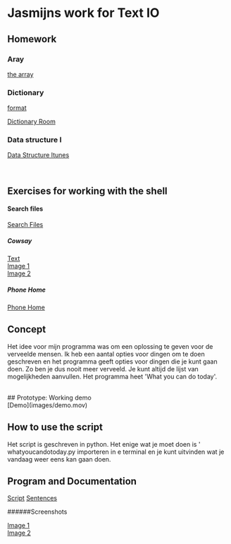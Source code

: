 # Jasmijns work for Text IO

## Homework 
### Aray 
[the array](lists/arraycourses)

### Dictionary 
[format](lists/formatroom.py)

[Dictionary Room](lists/room_file.py)

### Data structure I 
[Data Structure Itunes](lists/itunes.pv)

<br>

## Exercises for working with the shell

#### Search files
[Search Files](lists/searchfiles.rtf)
##### Cowsay 
[Text](cowsay.rtf)<br>
[Image 1](images/im3.pmg)<br>
[Image 2](images/im4.png)

##### Phone Home
[Phone Home](lists/phonehome.rtf)
<br>
## Concept
Het idee voor mijn programma was om een oplossing te geven voor de verveelde mensen. Ik heb een aantal opties voor dingen om te doen geschreven en het programma geeft opties voor dingen die je kunt gaan doen. Zo ben je dus nooit meer verveeld. Je kunt altijd de lijst van mogelijkheden aanvullen. Het programma heet 'What you can do today'.

<br>
## Prototype: Working demo 
<br>
[Demo](images/demo.mov)

## How to use the script

Het script is geschreven in python. Het enige wat je moet doen is ' whatyoucandotoday.py importeren in e terminal en je kunt uitvinden wat je vandaag weer eens kan gaan doen.

## Program and Documentation 

[Script](tool/whatyoucandotoday.py)
[Sentences](tool/ideas.py)

######Screenshots

[Image 1](images/im1.png)<br>
[Image 2](images/im2.png)

